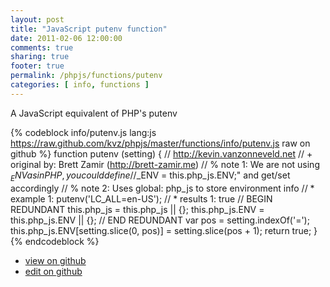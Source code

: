 ```yaml
---
layout: post
title: "JavaScript putenv function"
date: 2011-02-06 12:00:00
comments: true
sharing: true
footer: true
permalink: /phpjs/functions/putenv
categories: [ info, functions ]
---
```

A JavaScript equivalent of PHP's putenv
<!-- more -->
{% codeblock info/putenv.js lang:js https://raw.github.com/kvz/phpjs/master/functions/info/putenv.js raw on github %}
function putenv (setting) {
    // http://kevin.vanzonneveld.net
    // +   original by: Brett Zamir (http://brett-zamir.me)
    // %        note 1: We are not using $_ENV as in PHP, you could define
    // %        note 1: "$_ENV = this.php_js.ENV;" and get/set accordingly
    // %        note 2: Uses global: php_js to store environment info
    // *     example 1: putenv('LC_ALL=en-US');
    // *     results 1: true
    // BEGIN REDUNDANT
    this.php_js = this.php_js || {};
    this.php_js.ENV = this.php_js.ENV || {};
    // END REDUNDANT
    var pos = setting.indexOf('=');
    this.php_js.ENV[setting.slice(0, pos)] = setting.slice(pos + 1);
    return true;
}
{% endcodeblock %}
<ul>
 <li><a href="https://github.com/kvz/phpjs/blob/master/functions/info/putenv.js">view on github</a></li>
 <li><a href="https://github.com/kvz/phpjs/edit/master/functions/info/putenv.js">edit on github</a></li>
</ul>
